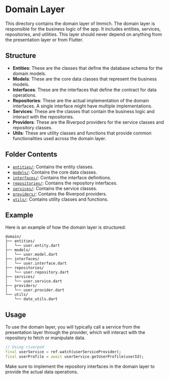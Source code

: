 # Domain Layer

This directory contains the domain layer of Immich. The domain layer is responsible for the business logic of the app. It includes entities, services, repositories, and utilities. This layer should never depend on anything from the presentation layer or from Flutter.

## Structure

- **Entities**: These are the classes that define the database schema for the domain models.
- **Models**: These are the core data classes that represent the business models.
- **Interfaces**: These are the interfaces that define the contract for data operations.
- **Repositories**: These are the actual implementation of the domain interfaces. A single interface might have multiple implementations.
- **Services**: These are the classes that contain the business logic and interact with the repositories.
- **Providers**: These are the Riverpod providers for the service classes and repository classes.
- **Utils**: These are utility classes and functions that provide common functionalities used across the domain layer.

## Folder Contents

- [`entities/`](./entities/): Contains the entity classes.
- [`models/`](./models/): Contains the core data classes.
- [`interfaces/`](./interfaces/): Contains the interface definitions.
- [`repositories/`](./repositories/): Contains the repository interfaces.
- [`services/`](./services/): Contains the service classes.
- [`providers/`](./providers/): Contains the Riverpod providers.
- [`utils/`](./utils/): Contains utility classes and functions.

## Example

Here is an example of how the domain layer is structured:

```
domain/
├── entities/
│   └── user.entity.dart
├── models/
│   └── user.model.dart
├── interfaces/
│   └── user.interface.dart
├── repositories/
│   └── user.repository.dart
├── services/
│   └── user.service.dart
├── providers/
│   └── user.provider.dart
└── utils/
    └── date_utils.dart
```

## Usage

To use the domain layer, you will typically call a service from the presentation layer through the provider, which will interact with the repository to fetch or manipulate data.

```dart
// Using riverpod
final userService = ref.watch(userServiceProvider);
final userProfile = await userService.getUserProfile(userId);
```

Make sure to implement the repository interfaces in the domain layer to provide the actual data operations.
